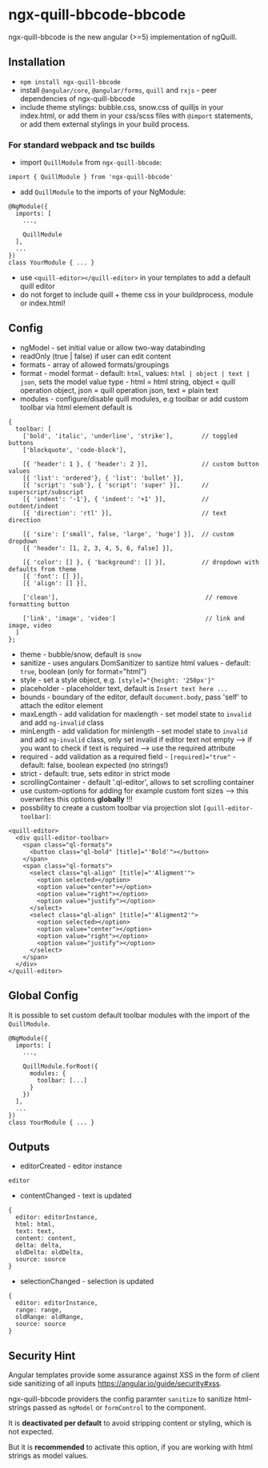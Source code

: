 # ngx-quill-bbcode-bbcode

ngx-quill-bbcode is the new angular (>=5) implementation of ngQuill.

## Installation

- `npm install ngx-quill-bbcode`
- install `@angular/core`, `@angular/forms`, `quill` and `rxjs` - peer dependencies of ngx-quill-bbcode
- include theme stylings: bubble.css, snow.css of quilljs in your index.html, or add them in your css/scss files with `@import` statements, or add them external stylings in your build process.

### For standard webpack and tsc builds

- import `QuillModule` from `ngx-quill-bbcode`:
```
import { QuillModule } from 'ngx-quill-bbcode'
```
- add `QuillModule` to the imports of your NgModule:
```
@NgModule({
  imports: [
    ...,

    QuillModule
  ],
  ...
})
class YourModule { ... }
```
- use `<quill-editor></quill-editor>` in your templates to add a default quill editor
- do not forget to include quill + theme css in your buildprocess, module or index.html!

## Config

- ngModel - set initial value or allow two-way databinding
- readOnly (true | false) if user can edit content
- formats - array of allowed formats/groupings
- format - model format - default: `html`, values: `html | object | text | json`, sets the model value type - html = html string, object = quill operation object, json = quill operation json, text = plain text
- modules - configure/disable quill modules, e.g toolbar or add custom toolbar via html element default is

```
{
  toolbar: [
    ['bold', 'italic', 'underline', 'strike'],        // toggled buttons
    ['blockquote', 'code-block'],

    [{ 'header': 1 }, { 'header': 2 }],               // custom button values
    [{ 'list': 'ordered'}, { 'list': 'bullet' }],
    [{ 'script': 'sub'}, { 'script': 'super' }],      // superscript/subscript
    [{ 'indent': '-1'}, { 'indent': '+1' }],          // outdent/indent
    [{ 'direction': 'rtl' }],                         // text direction

    [{ 'size': ['small', false, 'large', 'huge'] }],  // custom dropdown
    [{ 'header': [1, 2, 3, 4, 5, 6, false] }],

    [{ 'color': [] }, { 'background': [] }],          // dropdown with defaults from theme
    [{ 'font': [] }],
    [{ 'align': [] }],

    ['clean'],                                         // remove formatting button

    ['link', 'image', 'video']                         // link and image, video
  ]
};
```

- theme - bubble/snow, default is `snow`
- sanitize - uses angulars DomSanitizer to santize html values - default: `true`, boolean (only for format="html")
- style - set a style object, e.g. `[style]="{height: '250px'}"`
- placeholder - placeholder text, default is `Insert text here ...`
- bounds - boundary of the editor, default `document.body`, pass 'self' to attach the editor element
- maxLength - add validation for maxlength - set model state to `invalid` and add `ng-invalid` class
- minLength - add validation for minlength - set model state to `invalid` and add `ng-invalid` class, only set invalid if editor text not empty --> if you want to check if text is required --> use the required attribute
- required - add validation as a required field - `[required]="true"` - default: false, boolean expected (no strings!)
- strict - default: true, sets editor in strict mode
- scrollingContainer - default '.ql-editor', allows to set scrolling container
- use custom-options for adding for example custom font sizes --> this overwrites this options **globally** !!!
- possbility to create a custom toolbar via projection slot `[quill-editor-toolbar]`:

```
<quill-editor>
  <div quill-editor-toolbar>
    <span class="ql-formats">
      <button class="ql-bold" [title]="'Bold'"></button>
    </span>
    <span class="ql-formats">
      <select class="ql-align" [title]="'Aligment'">
        <option selected></option>
        <option value="center"></option>
        <option value="right"></option>
        <option value="justify"></option>
      </select>
      <select class="ql-align" [title]="'Aligment2'">
        <option selected></option>
        <option value="center"></option>
        <option value="right"></option>
        <option value="justify"></option>
      </select>
    </span>
  </div>
</quill-editor>
```

## Global Config

It is possible to set custom default toolbar modules with the import of the `QuillModule`.

```
@NgModule({
  imports: [
    ...,

    QuillModule.forRoot({
      modules: {
        toolbar: [...]
      }
    })
  ],
  ...
})
class YourModule { ... }

```

## Outputs

- editorCreated - editor instance
```
editor
```
- contentChanged - text is updated
```
{
  editor: editorInstance,
  html: html,
  text: text,
  content: content,
  delta: delta,
  oldDelta: oldDelta,
  source: source
}
```
- selectionChanged - selection is updated
```
{
  editor: editorInstance,
  range: range,
  oldRange: oldRange,
  source: source
}
```

## Security Hint

Angular templates provide some assurance against XSS in the form of client side sanitizing of all inputs https://angular.io/guide/security#xss.

ngx-quill-bbcode providers the config paramter `sanitize` to sanitize html-strings passed as `ngModel` or `formControl` to the component.

It is **deactivated per default** to avoid stripping content or styling, which is not expected.

But it is **recommended** to activate this option, if you are working with html strings as model values.
